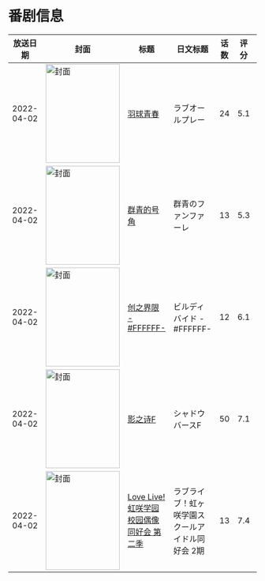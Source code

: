 # 番剧信息

|放送日期|封面|标题|日文标题|话数|评分|评分人数|
|---|---|---|---|---|---|---|
|2022-04-02|<img src="https://lain.bgm.tv/pic/cover/c/de/4a/345705_8831Q.jpg" alt="封面" style="width:150px;height:200px;object-fit:cover;">|[羽球青春](https://bangumi.tv/subject/345705)|ラブオールプレー|24|5.1|142人评分|
|2022-04-02|<img src="https://lain.bgm.tv/pic/cover/c/88/58/347953_045T2.jpg" alt="封面" style="width:150px;height:200px;object-fit:cover;">|[群青的号角](https://bangumi.tv/subject/347953)|群青のファンファーレ|13|5.3|192人评分|
|2022-04-02|<img src="https://lain.bgm.tv/pic/cover/c/c8/bd/333624_Z0E8G.jpg" alt="封面" style="width:150px;height:200px;object-fit:cover;">|[创之界限 -#FFFFFF-](https://bangumi.tv/subject/333624)|ビルディバイド -#FFFFFF-|12|6.1|228人评分|
|2022-04-02|<img src="https://lain.bgm.tv/pic/cover/c/d0/c4/351943_kZAsb.jpg" alt="封面" style="width:150px;height:200px;object-fit:cover;">|[影之诗F](https://bangumi.tv/subject/351943)|シャドウバースF|50|7.1|405人评分|
|2022-04-02|<img src="https://lain.bgm.tv/pic/cover/c/78/6f/335579_3ldtt.jpg" alt="封面" style="width:150px;height:200px;object-fit:cover;">|[Love Live! 虹咲学园校园偶像同好会 第二季](https://bangumi.tv/subject/335579)|ラブライブ！虹ヶ咲学園スクールアイドル同好会 2期|13|7.4|3633人评分|
